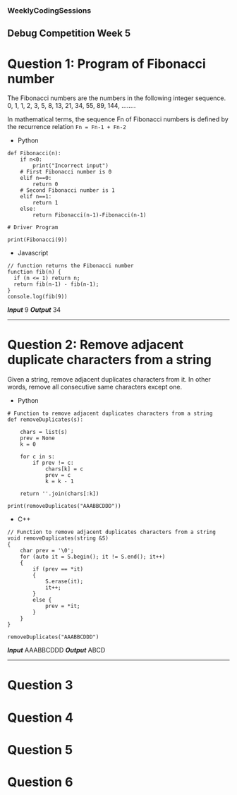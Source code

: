 ### WeeklyCodingSessions

## Debug Competition Week 5

# Question 1: Program of Fibonacci number

The Fibonacci numbers are the numbers in the following integer sequence.
0, 1, 1, 2, 3, 5, 8, 13, 21, 34, 55, 89, 144, ……..

In mathematical terms, the sequence Fn of Fibonacci numbers is defined by the recurrence relation 
` Fn = Fn-1 + Fn-2 `

- Python

```
def Fibonacci(n):
    if n<0:
        print("Incorrect input")
    # First Fibonacci number is 0
    elif n==0:
        return 0
    # Second Fibonacci number is 1
    elif n==1:
        return 1
    else:
        return Fibonacci(n-1)-Fibonacci(n-1)
 
# Driver Program
 
print(Fibonacci(9))
```

- Javascript 

```
// function returns the Fibonacci number
function fib(n) {
  if (n <= 1) return n;
  return fib(n-1) - fib(n-1);
}
console.log(fib(9))
```

***Input***
9
***Output***
34

---------------------------------------------------------

# Question 2: Remove adjacent duplicate characters from a string
Given a string, remove adjacent duplicates characters from it. In other words, remove all consecutive same characters except one.

- Python 

```
# Function to remove adjacent duplicates characters from a string
def removeDuplicates(s):
 
    chars = list(s)
    prev = None
    k = 0
 
    for c in s:
        if prev != c:
            chars[k] = c
            prev = c
            k = k - 1
 
    return ''.join(chars[:k])
    
print(removeDuplicates("AAABBCDDD"))
```

- C++

```
// Function to remove adjacent duplicates characters from a string
void removeDuplicates(string &S)
{
    char prev = '\0';
    for (auto it = S.begin(); it != S.end(); it++)
    {
        if (prev == *it)
        {
            S.erase(it);
            it++;
        }
        else {
            prev = *it;
        }
    }
}

removeDuplicates("AAABBCDDD")
```

***Input***
AAABBCDDD
***Output***
ABCD

---------------------------------------------------------

# Question 3

# Question 4

# Question 5

# Question 6
